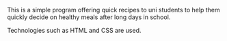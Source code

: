 This is a simple program offering quick recipes to uni students
to help them quickly decide on healthy meals after long days in school.

Technologies such as HTML and CSS are used.
